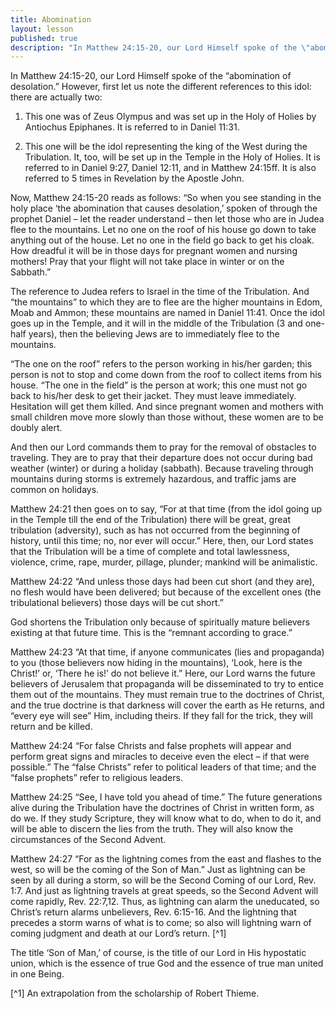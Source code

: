 ```yaml
---
title: Abomination
layout: lesson
published: true
description: "In Matthew 24:15-20, our Lord Himself spoke of the \"abomination of desolation\"."
---
```


In Matthew 24:15-20, our Lord Himself spoke of the “abomination of
desolation.” However, first let us note the different references to this
idol: there are actually two:

1. This one was of Zeus Olympus and was set up in the Holy of Holies by
Antiochus Epiphanes. It is referred to in Daniel 11:31.

2. This one will be the idol representing the king of the West during
the Tribulation. It, too, will be set up in the Temple in the Holy of
Holies. It is referred to in Daniel 9:27, Daniel 12:11, and in Matthew
24:15ff. It is also referred to 5 times in Revelation by the Apostle
John.

Now, Matthew 24:15-20 reads as follows: “So when you see standing in the
holy place ‘the abomination that causes desolation,’ spoken of through
the prophet Daniel – let the reader understand – then let those who are
in Judea flee to the mountains. Let no one on the roof of his house go
down to take anything out of the house. Let no one in the field go back
to get his cloak. How dreadful it will be in those days for pregnant
women and nursing mothers! Pray that your flight will not take place in
winter or on the Sabbath.”

The reference to Judea refers to Israel in the time of the Tribulation.
And “the mountains” to which they are to flee are the higher mountains
in Edom, Moab and Ammon; these mountains are named in Daniel 11:41. Once
the idol goes up in the Temple, and it will in the middle of the
Tribulation (3 and one-half years), then the believing Jews are to
immediately flee to the mountains.

“The one on the roof” refers to the person working in his/her garden;
this person is not to stop and come down from the roof to collect items
from his house. “The one in the field” is the person at work; this one
must not go back to his/her desk to get their jacket. They must leave
immediately. Hesitation will get them killed. And since pregnant women
and mothers with small children move more slowly than those without,
these women are to be doubly alert.

And then our Lord commands them to pray for the removal of obstacles to
traveling. They are to pray that their departure does not occur during
bad weather (winter) or during a holiday (sabbath). Because traveling
through mountains during storms is extremely hazardous, and traffic jams
are common on holidays.

Matthew 24:21 then goes on to say, “For at that time (from the idol
going up in the Temple till the end of the Tribulation) there will be
great, great tribulation (adversity), such as has not occurred from the
beginning of history, until this time; no, nor ever will occur.” Here,
then, our Lord states that the Tribulation will be a time of complete
and total lawlessness, violence, crime, rape, murder, pillage, plunder;
mankind will be animalistic.

Matthew 24:22 “And unless those days had been cut short (and they are),
no flesh would have been delivered; but because of the excellent ones
(the tribulational believers) those days will be cut short.”

God shortens the Tribulation only because of spiritually mature
believers existing at that future time. This is the “remnant according
to grace.”

Matthew 24:23 “At that time, if anyone communicates (lies and
propaganda) to you (those believers now hiding in the mountains), ‘Look,
here is the Christ!’ or, ‘There he is!’ do not believe it.” Here, our
Lord warns the future believers of Jerusalem that propaganda will be
disseminated to try to entice them out of the mountains. They must
remain true to the doctrines of Christ, and the true doctrine is that
darkness will cover the earth as He returns, and “every eye will see”
Him, including theirs. If they fall for the trick, they will return and
be killed.

Matthew 24:24 “For false Christs and false prophets will appear and
perform great signs and miracles to deceive even the elect – if that
were possible.” The “false Christs” refer to political leaders of that
time; and the “false prophets” refer to religious leaders.

Matthew 24:25 “See, I have told you ahead of time.” The future
generations alive during the Tribulation have the doctrines of Christ in
written form, as do we. If they study Scripture, they will know what to
do, when to do it, and will be able to discern the lies from the truth.
They will also know the circumstances of the Second Advent.

Matthew 24:27 “For as the lightning comes from the east and flashes to
the west, so will be the coming of the Son of Man.” Just as lightning
can be seen by all during a storm, so will be the Second Coming of our
Lord, Rev. 1:7. And just as lightning travels at great speeds, so the
Second Advent will come rapidly, Rev. 22:7,12. Thus, as lightning can
alarm the uneducated, so Christ’s return alarms unbelievers, Rev.
6:15-16. And the lightning that precedes a storm warns of what is to
come; so also will lightning warn of coming judgment and death at our
Lord’s return. [^1]

The title ‘Son of Man,’ of course, is the title of our Lord in His
hypostatic union, which is the essence of true God and the essence of
true man united in one Being.

[^1] An extrapolation from the scholarship of Robert Thieme.